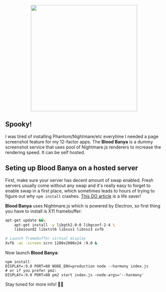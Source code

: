 <p align="center">
<img src="https://raw.githubusercontent.com/molefrog/blood-banya/master/logo/blood-banya@2x.png" width="340px" />
</p>

## Spooky!
I was tired of installing Phantom/Nightmare/etc everytime I needed a page screenshot feature for my 12-factor apps. The 
**Blood Banya** is a dummy screenshot service that uses pool of Nightmare.js renderers to increase the rendering speed.
It can be self hosted. 

## Seting up Blood Banya on a hosted server
First, make sure your server has decent amount of swap enabled. Fresh servers usually come without any swap and 
it's really easy to forget to enable swap in a first place, which sometimes leads to hours of trying to figure
out why `npm install` crashes. [This DO article](https://www.digitalocean.com/community/tutorials/how-to-add-swap-on-ubuntu-14-04) is a life saver!

**Blood Banya** uses Nightmare.js which is powered by Electron, so first thing you have to install is X11 framebuffer:
```bash
apt-get update &&\
    apt-get install -y libgtk2.0-0 libgconf-2-4 \
    libasound2 libxtst6 libxss1 libnss3 xvfb

# Launch framebuffer virtual display
Xvfb -ac -screen scrn 1280x2000x24 :9.0 &
```

Now launch **Blood Banya**:
```
npm install
DISPLAY=:9.0 PORT=80 NODE_ENV=production node --harmony index.js
# or if you prefer pm2:
DISPLAY=:9.0 PORT=80 pm2 start index.js —node-args='--harmony'
```

Stay tuned for more info! 🎃💀
